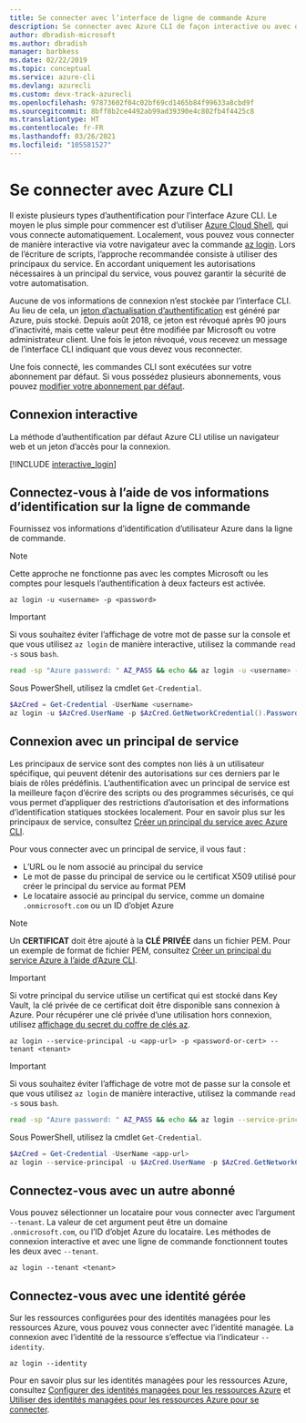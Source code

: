 ```yaml
---
title: Se connecter avec l’interface de ligne de commande Azure
description: Se connecter avec Azure CLI de façon interactive ou avec des informations d’identification locales
author: dbradish-microsoft
ms.author: dbradish
manager: barbkess
ms.date: 02/22/2019
ms.topic: conceptual
ms.service: azure-cli
ms.devlang: azurecli
ms.custom: devx-track-azurecli
ms.openlocfilehash: 97873602f04c02bf69cd1465b84f99633a8cbd9f
ms.sourcegitcommit: 8bff8b2ce4492ab99ad39390e4c802fb4f4425c8
ms.translationtype: HT
ms.contentlocale: fr-FR
ms.lasthandoff: 03/26/2021
ms.locfileid: "105581527"
---
```

# <a name="sign-in-with-azure-cli"></a>Se connecter avec Azure CLI 

Il existe plusieurs types d’authentification pour l’interface Azure CLI. Le moyen le plus simple pour commencer est d’utiliser [Azure Cloud Shell](/azure/cloud-shell/overview), qui vous connecte automatiquement.
Localement, vous pouvez vous connecter de manière interactive via votre navigateur avec la commande [az login](/cli/azure/reference-index#az_login). Lors de l’écriture de scripts, l’approche recommandée consiste à utiliser des principaux du service. En accordant uniquement les autorisations nécessaires à un principal du service, vous pouvez garantir la sécurité de votre automatisation.

Aucune de vos informations de connexion n’est stockée par l’interface CLI. Au lieu de cela, un [jeton d’actualisation d’authentification](/azure/active-directory/develop/v1-id-and-access-tokens#refresh-tokens) est généré par Azure, puis stocké. Depuis août 2018, ce jeton est révoqué après 90 jours d’inactivité, mais cette valeur peut être modifiée par Microsoft ou votre administrateur client. Une fois le jeton révoqué, vous recevez un message de l’interface CLI indiquant que vous devez vous reconnecter.

Une fois connecté, les commandes CLI sont exécutées sur votre abonnement par défaut. Si vous possédez plusieurs abonnements, vous pouvez [modifier votre abonnement par défaut](manage-azure-subscriptions-azure-cli.md).

## <a name="sign-in-interactively"></a>Connexion interactive

La méthode d’authentification par défaut Azure CLI utilise un navigateur web et un jeton d’accès pour la connexion.

[!INCLUDE [interactive_login](includes/interactive-login.md)]

## <a name="sign-in-with-credentials-on-the-command-line"></a>Connectez-vous à l’aide de vos informations d’identification sur la ligne de commande

Fournissez vos informations d’identification d’utilisateur Azure dans la ligne de commande.

> [!Note]
> Cette approche ne fonctionne pas avec les comptes Microsoft ou les comptes pour lesquels l’authentification à deux facteurs est activée.

```azurecli-interactive
az login -u <username> -p <password>
```

> [!IMPORTANT]
> Si vous souhaitez éviter l’affichage de votre mot de passe sur la console et que vous utilisez `az login` de manière interactive, utilisez la commande `read -s` sous `bash`.
>
> ```bash
> read -sp "Azure password: " AZ_PASS && echo && az login -u <username> -p $AZ_PASS
> ```
>
> Sous PowerShell, utilisez la cmdlet `Get-Credential`.
>
> ```powershell
> $AzCred = Get-Credential -UserName <username>
> az login -u $AzCred.UserName -p $AzCred.GetNetworkCredential().Password
> ```

## <a name="sign-in-with-a-service-principal"></a>Connexion avec un principal de service

Les principaux de service sont des comptes non liés à un utilisateur spécifique, qui peuvent détenir des autorisations sur ces derniers par le biais de rôles prédéfinis. L’authentification avec un principal de service est la meilleure façon d’écrire des scripts ou des programmes sécurisés, ce qui vous permet d’appliquer des restrictions d’autorisation et des informations d’identification statiques stockées localement. Pour en savoir plus sur les principaux de service, consultez [Créer un principal du service avec Azure CLI](./create-an-azure-service-principal-azure-cli.md#sign-in-using-a-service-principal).

Pour vous connecter avec un principal de service, il vous faut :

* L’URL ou le nom associé au principal du service
* Le mot de passe du principal de service ou le certificat X509 utilisé pour créer le principal du service au format PEM
* Le locataire associé au principal du service, comme un domaine `.onmicrosoft.com` ou un ID d’objet Azure

> [!NOTE]
> Un **CERTIFICAT** doit être ajouté à la **CLÉ PRIVÉE** dans un fichier PEM.  Pour un exemple de format de fichier PEM, consultez [Créer un principal du service Azure à l’aide d’Azure CLI](./create-an-azure-service-principal-azure-cli.md#sign-in-using-a-service-principal). 
>

> [!IMPORTANT]
>
> Si votre principal du service utilise un certificat qui est stocké dans Key Vault, la clé privée de ce certificat doit être disponible sans connexion à Azure. Pour récupérer une clé privée d’une utilisation hors connexion, utilisez [affichage du secret du coffre de clés az](/cli/azure/keyvault/secret).

```azurecli-interactive
az login --service-principal -u <app-url> -p <password-or-cert> --tenant <tenant>
```

> [!IMPORTANT]
> Si vous souhaitez éviter l’affichage de votre mot de passe sur la console et que vous utilisez `az login` de manière interactive, utilisez la commande `read -s` sous `bash`.
>
> ```bash
> read -sp "Azure password: " AZ_PASS && echo && az login --service-principal -u <app-url> -p $AZ_PASS --tenant <tenant>
> ```
>
> Sous PowerShell, utilisez la cmdlet `Get-Credential`.
>
> ```powershell
> $AzCred = Get-Credential -UserName <app-url>
> az login --service-principal -u $AzCred.UserName -p $AzCred.GetNetworkCredential().Password --tenant <tenant>
> ```

## <a name="sign-in-with-a-different-tenant"></a>Connectez-vous avec un autre abonné

Vous pouvez sélectionner un locataire pour vous connecter avec l’argument `--tenant`. La valeur de cet argument peut être un domaine `.onmicrosoft.com`, ou l’ID d’objet Azure du locataire. Les méthodes de connexion interactive et avec une ligne de commande fonctionnent toutes les deux avec `--tenant`.

```azurecli-interactive
az login --tenant <tenant>
```

## <a name="sign-in-with-a-managed-identity"></a>Connectez-vous avec une identité gérée

Sur les ressources configurées pour des identités managées pour les ressources Azure, vous pouvez vous connecter avec l’identité managée. La connexion avec l’identité de la ressource s’effectue via l’indicateur `--identity`.

```azurecli-interactive
az login --identity
```

Pour en savoir plus sur les identités managées pour les ressources Azure, consultez [Configurer des identités managées pour les ressources Azure](/azure/active-directory/managed-identities-azure-resources/qs-configure-cli-windows-vm) et [Utiliser des identités managées pour les ressources Azure pour se connecter](/azure/active-directory/managed-identities-azure-resources/how-to-use-vm-sign-in).